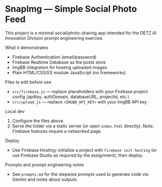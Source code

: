 # SnapImg — Simple Social Photo Feed

This project is a minimal social/photo-sharing app intended for the DETZ AI Innovation Division prompt engineering exercise.

What it demonstrates
- Firebase Authentication (email/password)
- Firebase Realtime Database as the posts store
- ImgBB integration for hosting uploaded images
- Plain HTML/CSS/ES module JavaScript (no frameworks)

Files to edit before use
- `src/firebase.js` — replace placeholders with your Firebase project config (apiKey, authDomain, databaseURL, projectId, etc.)
- `src/upload.js` — replace `<IMGBB_API_KEY>` with your ImgBB API key

Local dev
1. Configure the files above.
2. Serve the folder via a static server (or open `index.html` directly). Note: Firebase features require a networked page.

Deploy
- Use Firebase Hosting: initialize a project with `firebase init hosting` (or use Firebase Studio as required by the assignment), then deploy.

Prompts and prompt engineering notes
- See `prompts.md` for the stepwise prompts used to generate code via Gemini and notes about outputs.
